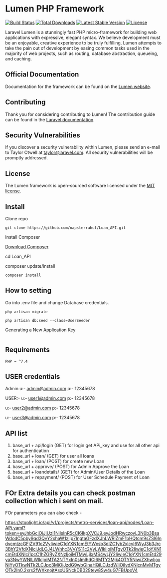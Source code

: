 # Lumen PHP Framework

[![Build Status](https://travis-ci.org/laravel/lumen-framework.svg)](https://travis-ci.org/laravel/lumen-framework)
[![Total Downloads](https://img.shields.io/packagist/dt/laravel/framework)](https://packagist.org/packages/laravel/lumen-framework)
[![Latest Stable Version](https://img.shields.io/packagist/v/laravel/framework)](https://packagist.org/packages/laravel/lumen-framework)
[![License](https://img.shields.io/packagist/l/laravel/framework)](https://packagist.org/packages/laravel/lumen-framework)

Laravel Lumen is a stunningly fast PHP micro-framework for building web applications with expressive, elegant syntax. We believe development must be an enjoyable, creative experience to be truly fulfilling. Lumen attempts to take the pain out of development by easing common tasks used in the majority of web projects, such as routing, database abstraction, queueing, and caching.

## Official Documentation

Documentation for the framework can be found on the [Lumen website](https://lumen.laravel.com/docs).

## Contributing

Thank you for considering contributing to Lumen! The contribution guide can be found in the [Laravel documentation](https://laravel.com/docs/contributions).

## Security Vulnerabilities

If you discover a security vulnerability within Lumen, please send an e-mail to Taylor Otwell at taylor@laravel.com. All security vulnerabilities will be promptly addressed.

## License

The Lumen framework is open-sourced software licensed under the [MIT license](https://opensource.org/licenses/MIT).



## Install

Clone repo

```
git clone https://github.com/napsterrahul/Loan_API.git
```

Install Composer


[Download Composer](https://getcomposer.org/download/)

cd Loan_API

composer update/install 

```
composer install
```

## How to setting 

Go into .env file and change Database credentials.

```
php artisan migrate
```

```
php artisan db:seed --class=UserSeeder

```
	
Generating a New Application Key
```

```


## Requirements

	PHP = ^7.4

## USER credentials
Admin
u:- admin@admin.com 
p:- 12345678

USER:-
u:- user1@admin.com
p:- 12345678

u:- user2@admin.com
p:- 12345678

u:- user3@admin.com
p:- 12345678
  


## API list
<!-- Example base_url = http://localhost:8080/Loan/public/ -->

1. base_url + api/login (GET) for login get APi_key and use for all other api for authentication
2. base_url + loan/ (GET) for user all loans
3. base_url + loan/ (POST) for create new Loan
3. base_url + approve/ (POST) for Admin Approve the Loan
3. base_url + loandetails/ (GET) for Admin/User Details of the Loan
3. base_url + repayment/ (POST) for User Schedule Payment of Loan

## FOr Extra details you can check postman collection which i sent on mail.
FOr parameters you can also check - 

https://stoplight.io/api/v1/projects/metro-services/loan-api/nodes/Loan-APi.yaml?token=eyJhbGciOiJIUzI1NiIsInR5cCI6IkpXVCJ9.eyJodHRwczovL3N0b3BsaWdodC5pby9qd3QvY2xhaW1zIjp7IngtaGFzdXJhLWRlZmF1bHQtcm9sZSI6IndvcmtzcGFjZV91c2VyIiwieC1oYXN1cmEtYWxsb3dlZC1yb2xlcyI6WyJ3b3Jrc3BhY2VfdXNlciJdLCJ4LWhhc3VyYS11c2VyLWlkIjoiMTgyOTk2IiwieC1oYXN1cmEtdXNlci1pcC1hZGRyZXNzIjoiMTMwLjIxMS4wLjY2IiwieC1oYXN1cmEtd29ya3NwYWNlLWlkIjoiMTA2NTYxIn0sImlhdCI6MTY2Mjk4OTY5NiwiZXhwIjoxNjYyOTkwNTk2LCJpc3MiOiJzdG9wbGlnaHQiLCJzdWIiOiIvdXNlcnMvMTgyOTk2In0.2xrs2fWXknojtAsxUSNckDB029tew8Sw4uG7FBUpoV4

